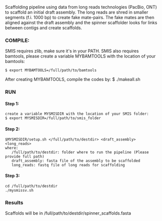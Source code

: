 
Scaffolding pipeline using data from long reads technologies (PacBio, ONT)
to scaffold an initial draft assembly. The long reads are shred in smaller segments 
(f.i. 1000 bp) to create fake mate-pairs. The fake mates are
then aligned against the draft assembly and the spinner scaffolder looks for
links between contigs and create scaffolds. 


### COMPILE: 
SMIS requires zlib, make sure it's in your PATH.
SMIS also requires bamtools, please create a variable MYBAMTOOLS
with the location of your bamtools:

	$ export MYBAMTOOLS=/full/path/to/bamtools

After creating MYBAMTOOLS, compile the codes by:
	$ ./makeall.sh


### RUN 
#### Step 1:	
   	
	create a variable MYSMISDIR with the location of your SMIS folder:
 	$ export MYSMISDIR=/full/path/to/smis_folder

#### Step 2:

	$MYSMISDIR/setup.sh </full/path/to/destdir> <draft_assembly> <long_reads>
	where:
   	   /full/path/to/destdir: folder where to run the pipeline (Please provide full path)
   	   draft_assembly: fasta file of the assembly to be scaffolded
  	   long_reads: fastq file of long reads for scaffolding

#### Step 3:
   
	cd /full/path/to/destdir
   	./mysmissv.sh

### Results

Scaffolds will be in /full/path/to/destdir/spinner_scaffolds.fasta


